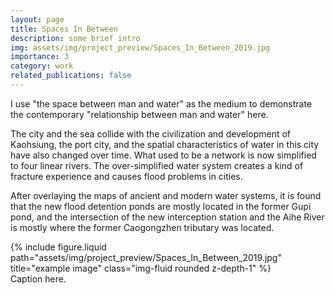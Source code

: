 ```yaml
---
layout: page
title: Spaces In Between
description: some brief intro
img: assets/img/project_preview/Spaces_In_Between_2019.jpg
importance: 3
category: work
related_publications: false
---
```


I use "the space between man and water" as the medium to demonstrate the contemporary "relationship between man and water" here.

The city and the sea collide with the civilization and development of Kaohsiung, the port city, and the spatial characteristics of water in this city have also changed over time. What used to be a network is now simplified to four linear rivers. The over-simplified water system creates a kind of fracture experience and causes flood problems in cities.

After overlaying the maps of ancient and modern water systems, it is found that the new flood detention ponds are mostly located in the former Gupi pond, and the intersection of the new interception station and the Aihe River is mostly where the former Caogongzhen tributary was located.

<div class="row justify-content-sm-center">
    <div class="col-sm mt-3 mt-md-0">
        {% include figure.liquid path="assets/img/project_preview/Spaces_In_Between_2019.jpg" title="example image" class="img-fluid rounded z-depth-1" %}
    </div>
</div>
<div class="caption">
    Caption here.
</div>
